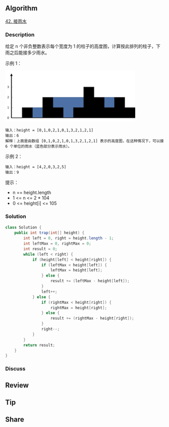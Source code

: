 ## Algorithm

[42. 接雨水](https://leetcode.cn/problems/trapping-rain-water/description/?envType=study-plan-v2&envId=top-100-liked)

### Description

给定 n 个非负整数表示每个宽度为 1 的柱子的高度图，计算按此排列的柱子，下雨之后能接多少雨水。

示例 1：

![](assets/20230305-178dedd0.png)

```
输入：height = [0,1,0,2,1,0,1,3,2,1,2,1]
输出：6
解释：上面是由数组 [0,1,0,2,1,0,1,3,2,1,2,1] 表示的高度图，在这种情况下，可以接 6 个单位的雨水（蓝色部分表示雨水）。
```

示例 2：

```
输入：height = [4,2,0,3,2,5]
输出：9
```

提示：

- n == height.length
- 1 <= n <= 2 * 104
- 0 <= height[i] <= 105

### Solution

```java
class Solution {
    public int trap(int[] height) {
        int left = 0, right = height.length - 1;
        int leftMax = 0, rightMax = 0;
        int result = 0;
        while (left < right) {
            if (height[left] < height[right]) {
                if (leftMax < height[left]) {
                    leftMax = height[left];
                } else {
                    result += (leftMax - height[left]);
                }
                left++;
            } else {
                if (rightMax < height[right]) {
                    rightMax = height[right];
                } else {
                    result += (rightMax - height[right]);
                }
                right--;
            }
        }
        return result;
    }
}
```

### Discuss

## Review


## Tip


## Share
